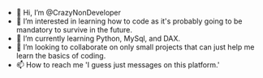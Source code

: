 - 👋 Hi, I’m @CrazyNonDeveloper
- 👀 I’m interested in learning how to code as it's probably going to be mandatory to survive in the future.
- 🌱 I’m currently learning Python, MySql, and DAX.
- 💞️ I’m looking to collaborate on only small projects that can just help me learn the basics of coding.
- 📫 How to reach me 'I guess just messages on this platform.'

<!---
CrazyNonDeveloper/CrazyNonDeveloper is a ✨ special ✨ repository because its `README.md` (this file) appears on your GitHub profile.
You can click the Preview link to take a look at your changes.
--->
